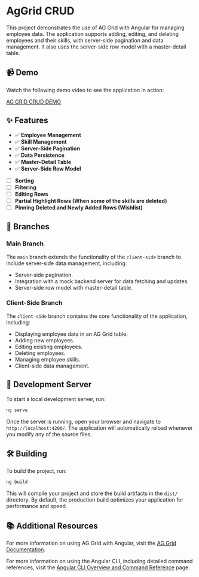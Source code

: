 # AgGrid CRUD

This project demonstrates the use of AG Grid with Angular for managing employee data. The application supports adding, editing, and deleting employees and their skills, with server-side pagination and data management. It also uses the server-side row model with a master-detail table.

## 📹 Demo

Watch the following demo video to see the application in action:

[AG GRID CRUD DEMO](https://github.com/user-attachments/assets/cc50f7c1-9670-46e3-b652-774fcc2f4028)

## ✨ Features

- ✅ **Employee Management**
- ✅ **Skill Management**
- ✅ **Server-Side Pagination**
- ✅ **Data Persistence**
- ✅ **Master-Detail Table**
- ✅ **Server-Side Row Model**
- [ ] **Sorting**
- [ ] **Filtering**
- [ ] **Editing Rows**
- [ ] **Partial Highlight Rows (When some of the skills are deleted)**
- [ ] **Pinning Deleted and Newly Added Rows (Wishlist)**

## 🌿 Branches

### Main Branch

The `main` branch extends the functionality of the `client-side` branch to include server-side data management, including:

- Server-side pagination.
- Integration with a mock backend server for data fetching and updates.
- Server-side row model with master-detail table.

### Client-Side Branch

The `client-side` branch contains the core functionality of the application, including:

- Displaying employee data in an AG Grid table.
- Adding new employees.
- Editing existing employees.
- Deleting employees.
- Managing employee skills.
- Client-side data management.

## 🚀 Development Server

To start a local development server, run:

```bash
ng serve
```

Once the server is running, open your browser and navigate to `http://localhost:4200/`. The application will automatically reload whenever you modify any of the source files.

## 🛠️ Building

To build the project, run:

```bash
ng build
```

This will compile your project and store the build artifacts in the `dist/` directory. By default, the production build optimizes your application for performance and speed.

## 📚 Additional Resources

For more information on using AG Grid with Angular, visit the [AG Grid Documentation](https://www.ag-grid.com/documentation/).

For more information on using the Angular CLI, including detailed command references, visit the [Angular CLI Overview and Command Reference](https://angular.dev/tools/cli) page.
